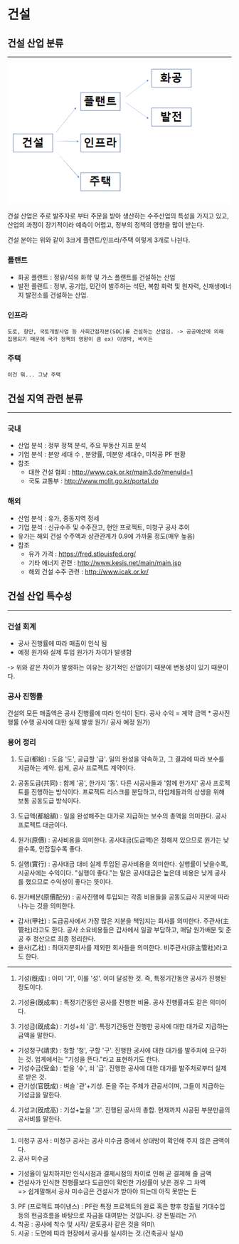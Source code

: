 # 건설 #
## 건설 산업 분류 ##
-----------------
![대체텍스트](../assets/건설_분류.PNG)

건설 산업은 주로 발주자로 부터 주문을 받아 생산하는 수주산업의 특성을 가지고 있고, 산업의 과정이 장기적이라 예측이 어렵고, 정부의 정책의 영향을 많이 받는다.

건설 분야는 위와 같이 3크게 플랜트/인프라/주택 이렇게 3개로 나뉜다.
### 플랜트 ###
* 화공 플랜트 : 정유/석유 화학 및 가스 플랜트를 건설하는 산업
* 발전 플랜트 : 정부, 공기업, 민간이 발주하는 석탄, 복합 화력 및 원자력, 신재생에너지 발전소를 건설하는 산업.

### 인프라 ###
    도로, 항만, 국토개발사업 등 사회간접자본(SOC)를 건설하는 산업임. -> 공공예산에 의해 집행되기 때문에 국가 정책의 영향이 큼 ex) 이명박, 바이든

### 주택 ###
    이건 뭐... 그냥 주택

## 건설 지역 관련 분류 ##
-----------------------------

### 국내 ###
* 산업 분석 : 정부 정책 분석, 주요 부동산 지표 분석
* 기업 분석 : 분양 세대 수 , 분양률, 미분양 세대수, 미착공 PF 현황 
* 참조 
    * 대한 건설 협회 : http://www.cak.or.kr/main3.do?menuId=1
    * 국토 교통부 : http://www.molit.go.kr/portal.do
### 해외 ###
* 산업 분석 : 유가, 중동지역 정세
* 기업 분석 : 신규수주 및 수주잔고, 현안 프로젝트, 미청구 공사 추이
* 유가는 해외 건설 수주액과 상관관계가 0.9에 가까울 정도(매우 높음)
* 참조
    * 유가 가격 : https://fred.stlouisfed.org/
    * 기타 에너지 관련 : http://www.kesis.net/main/main.jsp
    * 해외 건설 수주 관련 : http://www.icak.or.kr/

## 건설 산업 특수성 ##
---
### 건설 회계 ###
* 공사 진행률에 따라 매출이 인식 됨
* 예정 원가와 실제 투입 원가가 차이가 발생함

-> 위와 같은 차이가 발생하는 이유는 장기적인 산업이기 때문에 변동성이 있기 때문이다.

### 공사 진행률 ###
건설의 모든 매출액은 공사 진행률에 따라 인식이 된다.
공사 수익 = 계약 금액 * 공사진행률 (수행 공사에 대한 실제 발생 원가/ 공사 예정 원가)


### 용어 정리

1) 도급(都給) : 도읍 '도', 공급할 '급'. 일의 완성을 약속하고, 그 결과에 따라 보수를 지급하는 계약. 쉽게, 공사 프로젝트 계약이다.

2) 공동도급(共同) : 함께 '공', 한가지 '동'. 다른 시공사들과 '함께 한가지' 공사 프로젝트를 진행하는 방식이다. 프로젝트 리스크를 분담하고, 타업체들과의 상생을 위해 보통 공동도급 방식이다.

3) 도급액(都給額) : 일을 완성해주는 대가로 지급하는 보수의 총액을 의미한다. 공사 프로젝트 대금이다.

4) 원가(原價) : 공사비용을 의미한다. 공사대금(도급액)은 정해져 있으므로 원가는 낮을수록, 안잡힐수록 좋다.

5) 실행(實行) : 공사대금 대비 실제 투입된 공사비용을 의미한다. 실행률이 낮을수록, 시공사에는 수익이다. "실행이 좋다."는 말은 공사대금은 높은데 비용은 낮게 공사를 했으므로 수익성이 좋다는 뜻이다.

6) 원가배분(原價配分) : 공사진행에 투입되는 각종 비용들을 공동도급사 지분에 따라 나누는 것을 의미한다.
* 갑사(甲社) : 도급공사에서 가장 많은 지분을 책임지는 회사를 의미한다. 주관사(主管社)라고도 한다. 공사 소요비용들은 갑사에서 일괄 부담하고, 매달 원가배분 및 준공 후 정산으로 최종 정리한다.
* 을사(乙社) : 최대지분회사를 제외한 회사들을 의미한다. 비주관사(非主管社)라고도 한다.

----

1) 기성(旣成) : 이미 '기', 이룰 '성'. 이미 달성한 것. 즉, 특정기간동안 공사가 진행된 정도이다.

2) 기성율(旣成率) : 특정기간동안 공사를 진행한 비율. 공사 진행률과도 같은 의미이다.

3) 기성금(旣成金) : 기성+쇠 '금'. 특정기간동안 진행한 공사에 대한 대가로 지급하는 금액을 말한다.

* 기성청구(請求) : 청할 '청', 구할 '구'. 진행한 공사에 대한 대가를 발주처에 요구하는 것. 업계에서는 "기성을 뜬다."라고 표현하기도 한다.
* 기성수금(受金) : 받을 '수', 쇠 '금'. 진행한 공사에 대한 대가를 발주처로부터 실제로 받은 것.
* 관기성(官旣成) : 벼슬 '관'+기성. 돈을 주는 주체가 관공서이며, 그들이 지급하는 기성금을 말한다.

4) 기성고(旣成高) : 기성+높을 '고'. 진행된 공사의 총합. 현재까지 시공된 부분만큼의 공사비를 말한다.

---

1) 미청구 공사 : 미청구 공사는 공사 미수금 중에서 상대방이 확인해 주지 않은 금액이다.
2) 공사 미수금
* 기성율이 일치하지만 인식시점과 결제시점의 차이로 인해 곧 결제해 줄 금액
* 건설사가 인식한 진행률보다 도급인이 확인한 기성률이 낮은 경우 그 차액\
=> 쉽게말해서 공사 미수금은 건설사가 받아야 되는데 아직 못받는 돈
3) PF (프로젝트 파이낸스) : PF란 특정 프로젝트의 완료 혹은 향후 창출될 기대수입 등의 현금흐름을 바탕으로 자금을 대여받는 것입니다. 걍 돈빌리는 거\
4) 착공 : 공사에 착수 및 시작/ 굴토공사 같은 것을 의미\
5) 시공 : 도면에 따라 현장에서 공사를 실시하는 것.(건축공사 실시)